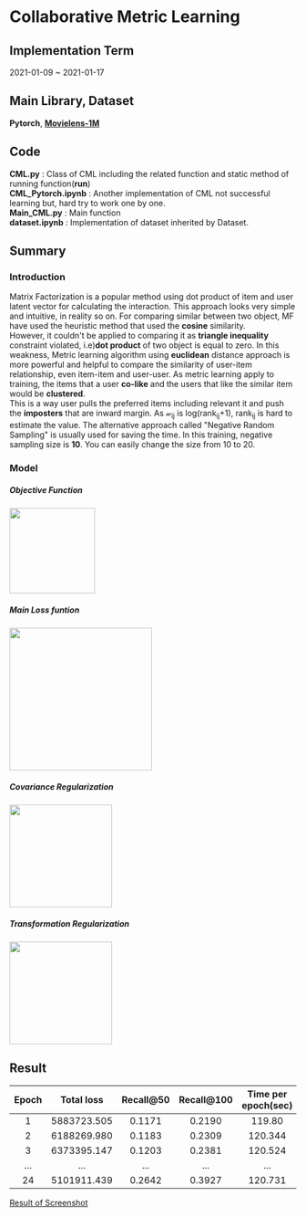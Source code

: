 # Collaborative Metric Learning  
## Implementation Term  
2021-01-09 ~ 2021-01-17  
## Main Library, Dataset  
**Pytorch**, **[Movielens-1M](https://grouplens.org/datasets/movielens/1m/)**
## Code  
**CML.py** : Class of CML including the related function and static method of running function(**run**)  
**CML_Pytorch.ipynb** : Another implementation of CML not successful learning but, hard try to work one by one.  
**Main_CML.py** : Main function  
**dataset.ipynb** : Implementation of dataset inherited by Dataset.  
## Summary  
### Introduction  
Matrix Factorization is a popular method using dot product of item and user latent vector for calculating the interaction. This approach looks very simple and intuitive, in reality so on. For comparing similar between two object, MF have used the heuristic method that used the **cosine** similarity.  
However, it couldn't be applied to comparing it as **triangle inequality** constraint violated, i.e)**dot product** of two object is equal to zero. In this weakness, Metric learning algorithm using **euclidean** distance approach is more powerful and helpful to compare the similarity of user-item relationship, even item-item and user-user. As metric learning apply to training, the items that a user **co-like** and the users that like the similar item would be **clustered**.  
This is a way user pulls the preferred items including relevant it and push the **imposters** that are inward margin. As &wscr;<sub>ij</sub> is log(rank<sub>ij</sub>+1), rank<sub>ij</sub> is hard to estimate the value. The alternative approach called "Negative Random Sampling" is usually used for saving the time. In this training, negative sampling size is **10**. You can easily change the size from 10 to 20.  
### Model  
##### Objective Function  
 <img width="150" src="https://user-images.githubusercontent.com/55014424/104839970-f1b8df00-5907-11eb-959e-f74d7f631e70.gif">   
  
##### Main Loss funtion   
<img width="250" src="https://user-images.githubusercontent.com/55014424/104839591-79511e80-5905-11eb-8deb-f3f16bba985f.png">  

##### Covariance Regularization    
<img width="180" src="https://user-images.githubusercontent.com/55014424/104840065-7277db00-5908-11eb-975d-0f2b3aea9812.gif">

##### Transformation Regularization  
<img width="180" src="https://user-images.githubusercontent.com/55014424/104842846-c97eaf80-590a-11eb-84ad-b6fdbcf84202.gif">  




## Result  
|Epoch | Total loss | Recall@50 | Recall@100 | Time per epoch(sec) |      
|:---:|:---:|:---:|:---:|:---:|   
|1|5883723.505|0.1171|0.2190|119.80|   
|2|6188269.980|0.1183|0.2309|120.344|     
|3|6373395.147|0.1203|0.2381|120.524|    
|...|...|...|...|... |  
|24 | 5101911.439 | 0.2642 | 0.3927 | 120.731 |    


[Result of Screenshot](https://user-images.githubusercontent.com/55014424/104839031-0f834580-5902-11eb-8fbd-2c9e6c1891d4.png)







